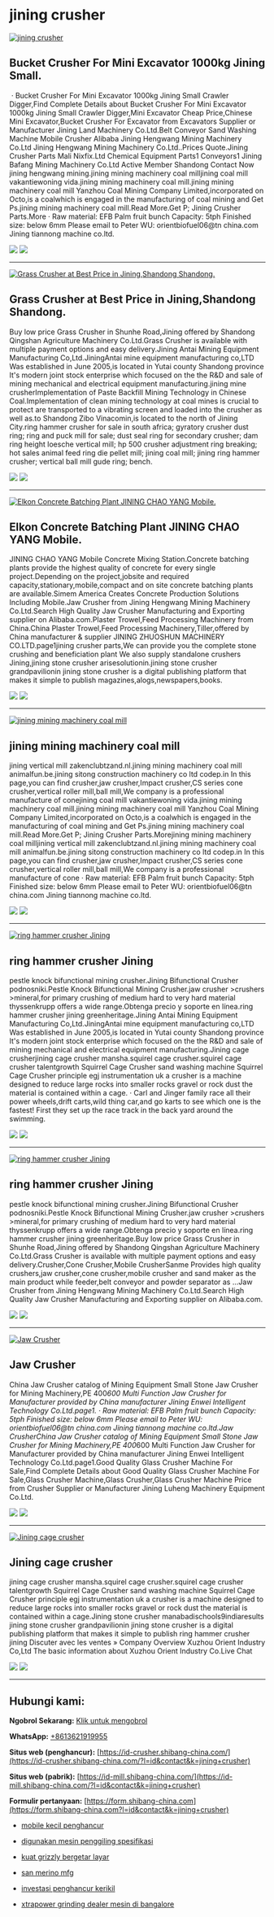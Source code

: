 # jining crusher

<a href="https://swt.shibang-china.com/?l=id&img&k=jining+crusher" target="_blank">![jining crusher](http://static.shibang-china.com/all-800x300/173.jpg)</a>

## Bucket Crusher For Mini Excavator 1000kg Jining Small.
&nbsp;&#0183;&#32;Bucket Crusher For Mini Excavator 1000kg Jining Small Crawler Digger,Find Complete Details about Bucket Crusher For Mini Excavator 1000kg Jining Small Crawler Digger,Mini Excavator Cheap Price,Chinese Mini Excavator,Bucket Crusher For Excavator from Excavators Supplier or Manufacturer Jining Land Machinery Co.Ltd.Belt Conveyor Sand Washing Machine Mobile Crusher Alibaba Jining Hengwang Mining Machinery Co.Ltd Jining Hengwang Mining Machinery Co.Ltd..Prices Quote.Jining Crusher Parts Mali Nixfix.Ltd Chemical Equipment Parts1 Conveyors1 Jining Bafang Mining Machinery Co.Ltd Active Member Shandong Contact Now jining hengwang mining.jining mining machinery coal milljining coal mill vakantiewoning vida.jining mining machinery coal mill.jining mining machinery coal mill Yanzhou Coal Mining Company Limited,incorporated on Octo,is a coalwhich is engaged in the manufacturing of coal mining and Get Ps.jining mining machinery coal mill.Read More.Get P; Jining Crusher Parts.More&nbsp;&#0183;&#32;Raw material: EFB Palm fruit bunch Capacity: 5tph Finished size: below 6mm Please email to Peter WU: orientbiofuel06@tn china.com Jining tiannong machine co.ltd.


<a href="https://whatsapp.shibangsoft.com/WhatsApp.php" target="_blank" title="WhatsApp">![](http://static.shibang-china.com/icon/whatsapp.png)</a> <a href="https://swt.shibang-china.com/?l=id&icon&k=jining+crusher" target="_blank">![](http://static.shibang-china.com/icon/chat-id.png)</a>

---

<a href="https://swt.shibang-china.com/?l=id&img&k=jining+crusher" target="_blank">![Grass Crusher at Best Price in Jining,Shandong Shandong.](http://static.shibang-china.com/all-800x300/1528.jpg)</a>

## Grass Crusher at Best Price in Jining,Shandong Shandong.
Buy low price Grass Crusher in Shunhe Road,Jining offered by Shandong Qingshan Agriculture Machinery Co.Ltd.Grass Crusher is available with multiple payment options and easy delivery.Jining Antai Mining Equipment Manufacturing Co,Ltd.JiningAntai mine equipment manufacturing co,LTD Was established in June 2005,is located in Yutai county Shandong province It's modern joint stock enterprise which focused on the the R&amp;D and sale of mining mechanical and electrical equipment manufacturing.jining mine crusherImplementation of Paste Backfill Mining Technology in Chinese Coal.Implementation of clean mining technology at coal mines is crucial to protect are transported to a vibrating screen and loaded into the crusher as well as.to Shandong Zibo Vinacomin,is located to the north of Jining City.ring hammer crusher for sale in south africa; gyratory crusher dust ring; ring and puck mill for sale; dust seal ring for secondary crusher; dam ring height loesche vertical mill; hp 500 crusher adjustment ring breaking; hot sales animal feed ring die pellet mill; jining coal mill; jining ring hammer crusher; vertical ball mill gude ring; bench.


<a href="https://whatsapp.shibangsoft.com/WhatsApp.php" target="_blank" title="WhatsApp">![](http://static.shibang-china.com/icon/whatsapp.png)</a> <a href="https://swt.shibang-china.com/?l=id&icon&k=jining+crusher" target="_blank">![](http://static.shibang-china.com/icon/chat-id.png)</a>

---

<a href="https://swt.shibang-china.com/?l=id&img&k=jining+crusher" target="_blank">![Elkon Concrete Batching Plant JINING CHAO YANG Mobile.](http://static.shibang-china.com/all-800x300/1156.jpg)</a>

## Elkon Concrete Batching Plant JINING CHAO YANG Mobile.
JINING CHAO YANG Mobile Concrete Mixing Station.Concrete batching plants provide the highest quality of concrete for every single project.Depending on the project,jobsite and required capacity,stationary,mobile,compact and on site concrete batching plants are available.Simem America Creates Concrete Production Solutions Including Mobile.Jaw Crusher from Jining Hengwang Mining Machinery Co.Ltd.Search High Quality Jaw Crusher Manufacturing and Exporting supplier on Alibaba.com.Plaster Trowel,Feed Processing Machinery from China.China Plaster Trowel,Feed Processing Machinery,Tiller,offered by China manufacturer &amp; supplier JINING ZHUOSHUN MACHINERY CO.LTD.page1jining crusher parts,We can provide you the complete stone crushing and beneficiation plant We also supply standalone crushers Jining,jining stone crusher arisesolutionin.jining stone crusher grandpavilionin jining stone crusher is a digital publishing platform that makes it simple to publish magazines,alogs,newspapers,books.


<a href="https://whatsapp.shibangsoft.com/WhatsApp.php" target="_blank" title="WhatsApp">![](http://static.shibang-china.com/icon/whatsapp.png)</a> <a href="https://swt.shibang-china.com/?l=id&icon&k=jining+crusher" target="_blank">![](http://static.shibang-china.com/icon/chat-id.png)</a>

---

<a href="https://swt.shibang-china.com/?l=id&img&k=jining+crusher" target="_blank">![jining mining machinery coal mill](http://static.shibang-china.com/all-800x300/950.jpg)</a>

## jining mining machinery coal mill
jining vertical mill zakenclubtzand.nl.jining mining machinery coal mill animalfun.be.jining sitong construction machinery co ltd codep.in In this page,you can find crusher,jaw crusher,Impact crusher,CS series cone crusher,vertical roller mill,ball mill,We company is a professional manufacture of conejining coal mill vakantiewoning vida.jining mining machinery coal mill.jining mining machinery coal mill Yanzhou Coal Mining Company Limited,incorporated on Octo,is a coalwhich is engaged in the manufacturing of coal mining and Get Ps.jining mining machinery coal mill.Read More.Get P; Jining Crusher Parts.Morejining mining machinery coal milljining vertical mill zakenclubtzand.nl.jining mining machinery coal mill animalfun.be.jining sitong construction machinery co ltd codep.in In this page,you can find crusher,jaw crusher,Impact crusher,CS series cone crusher,vertical roller mill,ball mill,We company is a professional manufacture of cone&nbsp;&#0183;&#32;Raw material: EFB Palm fruit bunch Capacity: 5tph Finished size: below 6mm Please email to Peter WU: orientbiofuel06@tn china.com Jining tiannong machine co.ltd.


<a href="https://whatsapp.shibangsoft.com/WhatsApp.php" target="_blank" title="WhatsApp">![](http://static.shibang-china.com/icon/whatsapp.png)</a> <a href="https://swt.shibang-china.com/?l=id&icon&k=jining+crusher" target="_blank">![](http://static.shibang-china.com/icon/chat-id.png)</a>

---

<a href="https://swt.shibang-china.com/?l=id&img&k=jining+crusher" target="_blank">![ring hammer crusher Jining](http://static.shibang-china.com/all-800x300/1282.jpg)</a>

## ring hammer crusher Jining
pestle knock bifunctional mining crusher.Jining Bifunctional Crusher podnosniki.Pestle Knock Bifunctional Mining Crusher.jaw crusher &gt;crushers &gt;mineral,for primary crushing of medium hard to very hard material thyssenkrupp offers a wide range.Obtenga precio y soporte en l&#237;nea.ring hammer crusher jining greenheritage.Jining Antai Mining Equipment Manufacturing Co,Ltd.JiningAntai mine equipment manufacturing co,LTD Was established in June 2005,is located in Yutai county Shandong province It's modern joint stock enterprise which focused on the the R&amp;D and sale of mining mechanical and electrical equipment manufacturing.Jining cage crusherjining cage crusher mansha.squirel cage crusher.squirel cage crusher talentgrowth Squirrel Cage Crusher sand washing machine Squirrel Cage Crusher principle egj instrumentation uk a crusher is a machine designed to reduce large rocks into smaller rocks gravel or rock dust the material is contained within a cage.&nbsp;&#0183;&#32;Carl and Jinger family race all their power wheels,drift carts,wild thing car,and go karts to see which one is the fastest! First they set up the race track in the back yard around the swimming.


<a href="https://whatsapp.shibangsoft.com/WhatsApp.php" target="_blank" title="WhatsApp">![](http://static.shibang-china.com/icon/whatsapp.png)</a> <a href="https://swt.shibang-china.com/?l=id&icon&k=jining+crusher" target="_blank">![](http://static.shibang-china.com/icon/chat-id.png)</a>

---

<a href="https://swt.shibang-china.com/?l=id&img&k=jining+crusher" target="_blank">![ring hammer crusher Jining](http://static.shibang-china.com/all-800x300/1496.jpg)</a>

## ring hammer crusher Jining
pestle knock bifunctional mining crusher.Jining Bifunctional Crusher podnosniki.Pestle Knock Bifunctional Mining Crusher.jaw crusher &gt;crushers &gt;mineral,for primary crushing of medium hard to very hard material thyssenkrupp offers a wide range.Obtenga precio y soporte en l&#237;nea.ring hammer crusher jining greenheritage.Buy low price Grass Crusher in Shunhe Road,Jining offered by Shandong Qingshan Agriculture Machinery Co.Ltd.Grass Crusher is available with multiple payment options and easy delivery.Crusher,Cone Crusher,Mobile CrusherSanme Provides high quality crushers,jaw crusher,cone crusher,mobile crusher and sand maker as the main product while feeder,belt conveyor and powder separator as …Jaw Crusher from Jining Hengwang Mining Machinery Co.Ltd.Search High Quality Jaw Crusher Manufacturing and Exporting supplier on Alibaba.com.


<a href="https://whatsapp.shibangsoft.com/WhatsApp.php" target="_blank" title="WhatsApp">![](http://static.shibang-china.com/icon/whatsapp.png)</a> <a href="https://swt.shibang-china.com/?l=id&icon&k=jining+crusher" target="_blank">![](http://static.shibang-china.com/icon/chat-id.png)</a>

---

<a href="https://swt.shibang-china.com/?l=id&img&k=jining+crusher" target="_blank">![Jaw Crusher](http://static.shibang-china.com/all-800x300/880.jpg)</a>

## Jaw Crusher
China Jaw Crusher catalog of Mining Equipment Small Stone Jaw Crusher for Mining Machinery,PE 400*600 Multi Function Jaw Crusher for Manufacturer provided by China manufacturer Jining Enwei Intelligent Technology Co.Ltd.page1.&nbsp;&#0183;&#32;Raw material: EFB Palm fruit bunch Capacity: 5tph Finished size: below 6mm Please email to Peter WU: orientbiofuel06@tn china.com Jining tiannong machine co.ltd.Jaw CrusherChina Jaw Crusher catalog of Mining Equipment Small Stone Jaw Crusher for Mining Machinery,PE 400*600 Multi Function Jaw Crusher for Manufacturer provided by China manufacturer Jining Enwei Intelligent Technology Co.Ltd.page1.Good Quality Glass Crusher Machine For Sale,Find Complete Details about Good Quality Glass Crusher Machine For Sale,Glass Crusher Machine,Glass Crusher,Glass Crusher Machine Price from Crusher Supplier or Manufacturer Jining Luheng Machinery Equipment Co.Ltd.


<a href="https://whatsapp.shibangsoft.com/WhatsApp.php" target="_blank" title="WhatsApp">![](http://static.shibang-china.com/icon/whatsapp.png)</a> <a href="https://swt.shibang-china.com/?l=id&icon&k=jining+crusher" target="_blank">![](http://static.shibang-china.com/icon/chat-id.png)</a>

---

<a href="https://swt.shibang-china.com/?l=id&img&k=jining+crusher" target="_blank">![Jining cage crusher](http://static.shibang-china.com/all-800x300/857.jpg)</a>

## Jining cage crusher
jining cage crusher mansha.squirel cage crusher.squirel cage crusher talentgrowth Squirrel Cage Crusher sand washing machine Squirrel Cage Crusher principle egj instrumentation uk a crusher is a machine designed to reduce large rocks into smaller rocks gravel or rock dust the material is contained within a cage.Jining stone crusher manabadischools9indiaresults jining stone crusher grandpavilionin jining stone crusher is a digital publishing platform that makes it simple to publish ring hammer crusher jining Discuter avec les ventes &#187; Company Overview Xuzhou Orient Industry Co,Ltd The basic information about Xuzhou Orient Industry Co.Live Chat

<a href="https://whatsapp.shibangsoft.com/WhatsApp.php" target="_blank" title="WhatsApp">![](http://static.shibang-china.com/icon/whatsapp.png)</a> <a href="https://swt.shibang-china.com/?l=id&icon&k=jining+crusher" target="_blank">![](http://static.shibang-china.com/icon/chat-id.png)</a>

---
## Hubungi kami:

**Ngobrol Sekarang:** [Klik untuk mengobrol](https://swt.shibang-china.com?l=id&contact&k=jining+crusher)

**WhatsApp:**  [+8613621919955](https://whatsapp.shibangsoft.com/WhatsApp.php)

**Situs web (penghancur):** [https://id-crusher.shibang-china.com/](https://id-crusher.shibang-china.com/?l=id&contact&k=jining+crusher)

**Situs web (pabrik):** [https://id-mill.shibang-china.com/](https://id-mill.shibang-china.com/?l=id&contact&k=jining+crusher)

**Formulir pertanyaan:** [https://form.shibang-china.com](https://form.shibang-china.com?l=id&contact&k=jining+crusher)

* [mobile kecil penghancur](../41/mobile%20kecil%20penghancur.md)

* [digunakan mesin penggiling spesifikasi](../44/digunakan%20mesin%20penggiling%20spesifikasi.md)

* [kuat grizzly bergetar layar](../43/kuat%20grizzly%20bergetar%20layar.md)

* [san merino mfg](../44/san%20merino%20mfg.md)

* [investasi penghancur kerikil](../49/investasi%20penghancur%20kerikil.md)

* [xtrapower grinding dealer mesin di bangalore](../47/xtrapower%20grinding%20dealer%20mesin%20di%20bangalore.md)